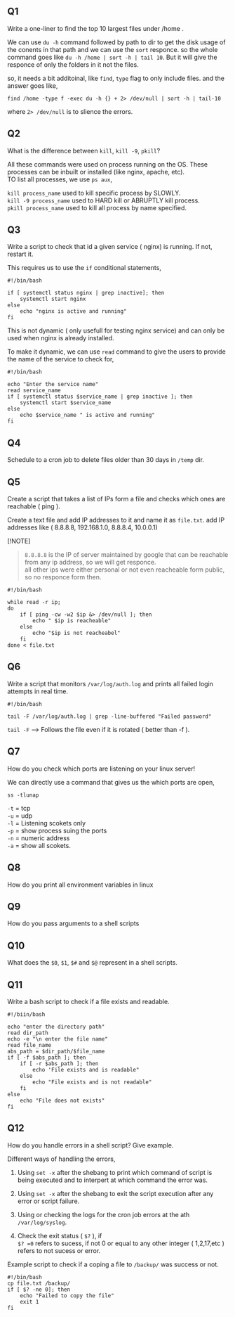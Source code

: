 ## Q1
Write a one-liner to find the top 10 largest files under /home .

We can use `du -h` command  followed by path to dir to get the disk usage of the conents in that path and we can use the `sort` responce. 
so the whole command goes like `du -h /home | sort -h | tail 10`. But it will give the responce of only the folders in it not the files.

so, it needs a bit additoinal, like `find`, `type` flag to only include files. and the answer goes like, 
```
find /home -type f -exec du -h {} + 2> /dev/null | sort -h | tail-10
```
where `2> /dev/null` is to slience the errors.

## Q2
What is the difference between `kill`, `kill -9`, `pkill`? 

All these commands were used on process running on the OS. These processes can be inbuilt or installed (like nginx, apache, etc).  
TO list all processes, we use `ps aux`,

`kill process_name`  used to kill specific process by SLOWLY.  
`kill -9 process_name`  used to HARD kill or ABRUPTLY kill process.  
`pkill process_name`   used to kill all process by name specified.  


## Q3
Write a script to check that id a given service ( nginx) is running. If not, restart it.

This requires us to use the `if` conditional statements, 
```
#!/bin/bash

if [ systemctl status nginx | grep inactive]; then
    systemctl start nginx
else
    echo "nginx is active and running"
fi
```
This is not dynamic ( only usefull for testing nginx service) and can only be used when nginx is already installed.

To make it dynamic, we can use `read` command to give the users to provide the name of the service to check for, 
```
#!/bin/bash

echo "Enter the service name"
read service_name
if [ systemctl status $service_name | grep inactive ]; then
    systemctl start $service_name
else
    echo $service_name " is active and running"
fi
```

## Q4 
Schedule to a cron job to delete files older than 30 days in `/temp` dir.




## Q5

Create a script that takes a list of IPs form a file and checks which ones are reachable ( ping ).

Create a text file and add IP addresses to it and name it as `file.txt`. add IP addresses like ( 8.8.8.8, 192.168.1.0, 8.8.8.4, 10.0.0.1)

[!NOTE]
> `8.8.8.8` is the IP of server maintained by google that can be reachable from any ip address, so we will get responce.  
> all other ips were either personal or not even reacheable form public, so no responce form then.

```
#!/bin/bash

while read -r ip;
do 
    if [ ping -cw -w2 $ip &> /dev/null ]; then
        echo " $ip is reacheable"
    else
        echo "$ip is not reacheabel"
    fi
done < file.txt
```

## Q6
Write a script that monitors `/var/log/auth.log` and prints all failed login attempts in real time.

```
#!/bin/bash

tail -F /var/log/auth.log | grep -line-buffered "Failed password"
```

`tail -F` --> Follows the file even if it is rotated ( better than -f ).

## Q7 
How do you check which ports are listening on your linux server! 

We can directly use a command that gives us the which ports are open,   
```
ss -tlunap
```  

`-t`  = tcp  
`-u` = udp  
`-l` = Listening scokets only  
`-p` = show process suing the ports  
`-n` = numeric address  
`-a` = show all scokets.  


## Q8
How do you print all environment variables in linux

## Q9
How do you pass arguments to a shell scripts

## Q10 
What does the `$0`, `$1`, `$#` and `$@` represent in a shell scripts.

## Q11 
Write a bash script to check if a file exists and readable.

```
#!/biin/bash

echo "enter the directory path"
read dir_path
echo -e "\n enter the file name"
read file_name
abs_path = $dir_path/$file_name
if [ -f $abs_path ]; then
    if [ -r $abs_path ]; then
        echo 'File exists and is readable"
    else
        echo "File exists and is not readable"
    fi
else
    echo "File does not exists"
fi
```

## Q12 
How do you handle errors in a shell script? Give example.

Different ways of handling the errors,

 1. Using `set -x` after the shebang to print which command of script is being executed and to interpert at which command the error was.

 2. Using `set -x` after the shebang to exit the script execution after any error or script failure.

 3. Using or checking the logs for the cron job  errors at the ath `/var/log/syslog`.

 4. Check the exit status ( `$?` ), if  
    `$? =0` refers to sucess, if not 0 or equal to any other integer ( 1,2,17,etc ) refers to not sucess or error.

Example script to check if a coping a file to `/backup/` was success or not.  
```
#!/bin/bash
cp file.txt /backup/
if [ $? -ne 0]; then    
    echo "Failed to copy the file"
    exit 1
fi
```

